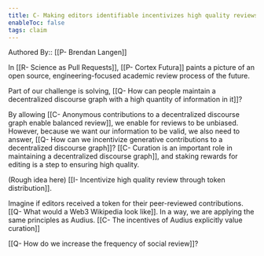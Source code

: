 ```yaml
---
title: C- Making editors identifiable incentivizes high quality reviews
enableToc: false
tags: claim
---
```

Authored By:: [[P- Brendan Langen]]

In [[R- Science as Pull Requests]], [[P- Cortex Futura]] paints a picture of an open source, engineering-focused academic review process of the future. 

Part of our challenge is solving, [[Q- How can people maintain a decentralized discourse graph with a high quantity of information in it]]? 

By allowing [[C- Anonymous contributions to a decentralized discourse graph enable balanced review]], we enable for reviews to be unbiased. However, because we want our information to be valid, we also need to answer, [[Q- How can we incentivize generative contributions to a decentralized discourse graph]]? [[C- Curation is an important role in maintaining a decentralized discourse graph]], and staking rewards for editing is a step to ensuring high quality. 

(Rough idea here) [[I- Incentivize high quality review through token distribution]].

Imagine if editors received a token for their peer-reviewed contributions. [[Q- What would a Web3 Wikipedia look like]]. In a way, we are applying the same principles as Audius. [[C- The incentives of Audius explicitly value curation]]

[[Q- How do we increase the frequency of social review]]? 